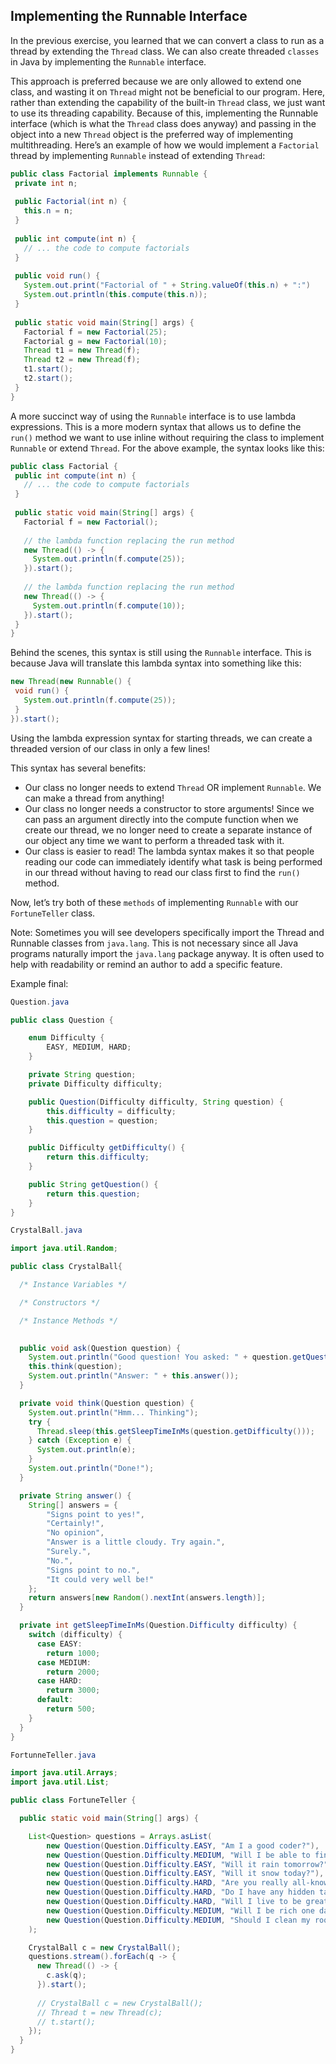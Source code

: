 ## Implementing the Runnable Interface

In the previous exercise, you learned that we can convert a class to run as a thread by extending the `Thread` class. We can also create threaded `classes` in Java by implementing the `Runnable` interface.

This approach is preferred because we are only allowed to extend one class, and wasting it on `Thread` might not be beneficial to our program. Here, rather than extending the capability of the built-in `Thread` class, we just want to use its threading capability. Because of this, implementing the Runnable interface (which is what the `Thread` class does anyway) and passing in the object into a new `Thread` object is the preferred way of implementing multithreading. Here’s an example of how we would implement a `Factorial` thread by implementing `Runnable` instead of extending `Thread`:

```java
public class Factorial implements Runnable {
 private int n;
 
 public Factorial(int n) {
   this.n = n;
 }
 
 public int compute(int n) {
   // ... the code to compute factorials
 }
 
 public void run() {
   System.out.print("Factorial of " + String.valueOf(this.n) + ":")
   System.out.println(this.compute(this.n));
 }
 
 public static void main(String[] args) {
   Factorial f = new Factorial(25);
   Factorial g = new Factorial(10);
   Thread t1 = new Thread(f);
   Thread t2 = new Thread(f);
   t1.start();
   t2.start();
 }
}
```

A more succinct way of using the `Runnable` interface is to use lambda expressions. This is a more modern syntax that allows us to define the `run()` method we want to use inline without requiring the class to implement `Runnable` or extend `Thread`. For the above example, the syntax looks like this:

```java
public class Factorial {
 public int compute(int n) {
   // ... the code to compute factorials
 }
 
 public static void main(String[] args) {
   Factorial f = new Factorial();
 
   // the lambda function replacing the run method
   new Thread(() -> {
     System.out.println(f.compute(25));
   }).start();
 
   // the lambda function replacing the run method
   new Thread(() -> {
     System.out.println(f.compute(10));
   }).start();
 }
}
```

Behind the scenes, this syntax is still using the `Runnable` interface. This is because Java will translate this lambda syntax into something like this:

```java
new Thread(new Runnable() {
 void run() {
   System.out.println(f.compute(25));
 }
}).start();
```

Using the lambda expression syntax for starting threads, we can create a threaded version of our class in only a few lines!

This syntax has several benefits:

* Our class no longer needs to extend `Thread` OR implement `Runnable`. We can make a thread from anything!
* Our class no longer needs a constructor to store arguments! Since we can pass an argument directly into the compute function when we create our thread, we no longer need to create a separate instance of our object any time we want to perform a threaded task with it.
* Our class is easier to read! The lambda syntax makes it so that people reading our code can immediately identify what task is being performed in our thread without having to read our class first to find the `run()` method.

Now, let’s try both of these `methods` of implementing `Runnable` with our `FortuneTeller` class.

Note: Sometimes you will see developers specifically import the Thread and Runnable classes from `java.lang`. This is not necessary since all Java programs naturally import the `java.lang` package anyway. It is often used to help with readability or remind an author to add a specific feature.

Example final:

```java
Question.java

public class Question {

    enum Difficulty {
        EASY, MEDIUM, HARD;
    }

    private String question;
    private Difficulty difficulty;

    public Question(Difficulty difficulty, String question) {
        this.difficulty = difficulty;
        this.question = question;
    }

    public Difficulty getDifficulty() {
        return this.difficulty;
    }

    public String getQuestion() {
        return this.question;
    }
}
```

```java
CrystalBall.java

import java.util.Random;

public class CrystalBall{

  /* Instance Variables */

  /* Constructors */

  /* Instance Methods */
  

  public void ask(Question question) {
    System.out.println("Good question! You asked: " + question.getQuestion());
    this.think(question);
    System.out.println("Answer: " + this.answer());
  }

  private void think(Question question) {
    System.out.println("Hmm... Thinking");
    try {
      Thread.sleep(this.getSleepTimeInMs(question.getDifficulty()));
    } catch (Exception e) {
      System.out.println(e);
    }
    System.out.println("Done!");
  }

  private String answer() {
    String[] answers = {
        "Signs point to yes!",
        "Certainly!",
        "No opinion",
        "Answer is a little cloudy. Try again.",
        "Surely.",
        "No.",
        "Signs point to no.",
        "It could very well be!"
    };
    return answers[new Random().nextInt(answers.length)];
  }

  private int getSleepTimeInMs(Question.Difficulty difficulty) {
    switch (difficulty) {
      case EASY:
        return 1000;
      case MEDIUM:
        return 2000;
      case HARD:
        return 3000;
      default:
        return 500;
    }
  }
}
```

```java
FortunneTeller.java

import java.util.Arrays;
import java.util.List;

public class FortuneTeller {

  public static void main(String[] args) {

    List<Question> questions = Arrays.asList(
        new Question(Question.Difficulty.EASY, "Am I a good coder?"),
        new Question(Question.Difficulty.MEDIUM, "Will I be able to finish this course?"),
        new Question(Question.Difficulty.EASY, "Will it rain tomorrow?"),
        new Question(Question.Difficulty.EASY, "Will it snow today?"),
        new Question(Question.Difficulty.HARD, "Are you really all-knowing?"),
        new Question(Question.Difficulty.HARD, "Do I have any hidden talents?"),
        new Question(Question.Difficulty.HARD, "Will I live to be greater than 100 years old?"),
        new Question(Question.Difficulty.MEDIUM, "Will I be rich one day?"),
        new Question(Question.Difficulty.MEDIUM, "Should I clean my room?")
    );

    CrystalBall c = new CrystalBall();
    questions.stream().forEach(q -> {
      new Thread(() -> {
        c.ask(q);
      }).start();
      
      // CrystalBall c = new CrystalBall();
      // Thread t = new Thread(c);
      // t.start();
    });
  }
}
```